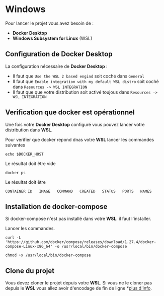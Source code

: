 # Windows


Pour lancer le projet vous avez besoin de : 
* **Docker Desktop**
* **Windows Subsystem for Linux** (WSL)

## Configuration de Docker Desktop

La configuration nécessaire de **Docker Desktop** :
 * Il faut que ``Use the WSL 2 based engind`` soit coché dans ``General``
 * Il faut que ``Enable integration with my default WSL distro`` soit coché dans ``Resources -> WSL INTEGRATION``
 * Il faut que que votre distribution soit activé toujous dans ``Resources -> WSL INTEGRATION``


## Verification que docker est opérationnel

Une fois votre **Docker Desktop** configuré vous pouvez lancer votre distribution dans **WSL**. 

Pour verifier que docker repond dnas votre **WSL** lancer les commandes suivantes

```
echo $DOCKER_HOST
```
Le résultat doit être vide
```
docker ps
```
Le résultat doit être
```
CONTAINER ID   IMAGE   COMMAND   CREATED   STATUS   PORTS   NAMES
```

## Installation de docker-compose

Si docker-compose n'est pas installé dans votre **WSL**. il faut l'installer.

Lancer les commandes.
```
curl -L 'https://github.com/docker/compose/releases/download/1.27.4/docker-compose-Linux-x86_64' -o /usr/local/bin/docker-compose
```
```
chmod +x /usr/local/bin/docker-compose
```

## Clone du projet

Vous devez cloner le projet depuis votre **WSL**. Si vous ne le cloner pas depuis le **WSL** vous allez avoir d'encodage de fin de ligne *[plus d'info](https://fr.wikipedia.org/wiki/Carriage_Return_Line_Feed).
